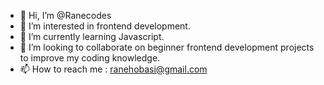 - 👋 Hi, I’m @Ranecodes
- 👀 I’m interested in frontend development.
- 🌱 I’m currently learning Javascript.
- 💞️ I’m looking to collaborate on beginner frontend development projects to improve my coding knowledge.
- 📫 How to reach me : ranehobasi@gmail.com

<!---
Ranecodes/Ranecodes is a ✨ special ✨ repository because its `README.md` (this file) appears on your GitHub profile.
You can click the Preview link to take a look at your changes.
--->
